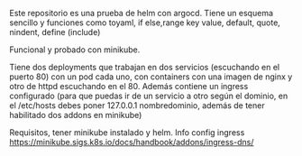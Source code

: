 Este repositorio es una prueba de helm con argocd. Tiene un esquema sencillo y funciones como toyaml, if else,range key value, default, quote, nindent, define (include)

Funcional y probado con minikube.

Tiene dos deployments que trabajan en dos servicios (escuchando en el puerto 80) con un pod cada uno, con containers con una imagen de nginx y otro de httpd escuchando en el 80. Además contiene un ingress configurado (para que puedas ir de un servicio a otro según el dominio, en el /etc/hosts debes poner 127.0.0.1 nombredominio, además de tener habilitado dos addons en minikube)

Requisitos, tener minikube instalado y helm.
Info config ingress
https://minikube.sigs.k8s.io/docs/handbook/addons/ingress-dns/